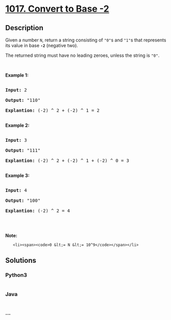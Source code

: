 # [1017. Convert to Base -2](https://leetcode.com/problems/convert-to-base-2)

## Description
<p>Given a number <code>N</code>, return a string consisting of <code>&quot;0&quot;</code>s and <code>&quot;1&quot;</code>s&nbsp;that represents its value in base <code><strong>-2</strong></code>&nbsp;(negative two).</p>

<p>The returned string must have no leading zeroes, unless the string is <code>&quot;0&quot;</code>.</p>

<p>&nbsp;</p>

<div>
<p><strong>Example 1:</strong></p>

<pre>
<strong>Input: </strong><span id="example-input-1-1">2</span>
<strong>Output: </strong><span id="example-output-1">&quot;110&quot;
<strong>Explantion:</strong> (-2) ^ 2 + (-2) ^ 1 = 2</span>
</pre>

<div>
<p><strong>Example 2:</strong></p>

<pre>
<strong>Input: </strong><span id="example-input-2-1">3</span>
<strong>Output: </strong><span id="example-output-2">&quot;111&quot;
</span><span id="example-output-1"><strong>Explantion:</strong> (-2) ^ 2 + (-2) ^ 1 + (-2) ^ 0</span><span> = 3</span>
</pre>

<div>
<p><strong>Example 3:</strong></p>

<pre>
<strong>Input: </strong><span id="example-input-3-1">4</span>
<strong>Output: </strong><span id="example-output-3">&quot;100&quot;
</span><span id="example-output-1"><strong>Explantion:</strong> (-2) ^ 2 = 4</span>
</pre>

<p>&nbsp;</p>

<p><strong><span>Note:</span></strong></p>

<ol>
	<li><span><code>0 &lt;= N &lt;= 10^9</code></span></li>
</ol>
</div>
</div>
</div>


## Solutions


### Python3

```python

```

### Java

```java

```

### ...
```

```
